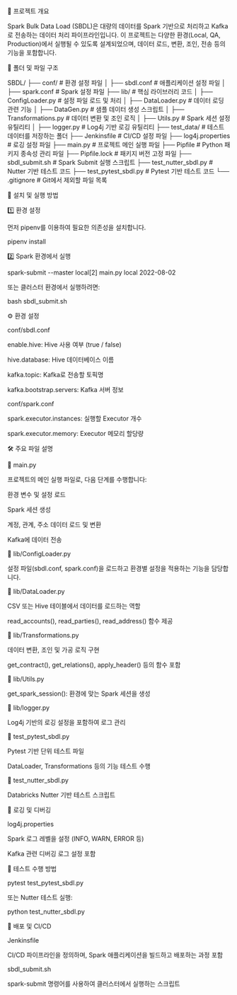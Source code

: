 📌 프로젝트 개요

Spark Bulk Data Load (SBDL)은 대량의 데이터를 Spark 기반으로 처리하고 Kafka로 전송하는 데이터 처리 파이프라인입니다. 이 프로젝트는 다양한 환경(Local, QA, Production)에서 실행될 수 있도록 설계되었으며, 데이터 로드, 변환, 조인, 전송 등의 기능을 포함합니다.

📂 폴더 및 파일 구조

SBDL/
├── conf/                  # 환경 설정 파일
│   ├── sbdl.conf          # 애플리케이션 설정 파일
│   ├── spark.conf         # Spark 설정 파일
├── lib/                   # 핵심 라이브러리 코드
│   ├── ConfigLoader.py    # 설정 파일 로드 및 처리
│   ├── DataLoader.py      # 데이터 로딩 관련 기능
│   ├── DataGen.py         # 샘플 데이터 생성 스크립트
│   ├── Transformations.py # 데이터 변환 및 조인 로직
│   ├── Utils.py           # Spark 세션 설정 유틸리티
│   ├── logger.py          # Log4j 기반 로깅 유틸리티
├── test_data/             # 테스트 데이터를 저장하는 폴더
├── Jenkinsfile            # CI/CD 설정 파일
├── log4j.properties       # 로깅 설정 파일
├── main.py                # 프로젝트 메인 실행 파일
├── Pipfile                # Python 패키지 종속성 관리 파일
├── Pipfile.lock           # 패키지 버전 고정 파일
├── sbdl_submit.sh         # Spark Submit 실행 스크립트
├── test_nutter_sbdl.py    # Nutter 기반 테스트 코드
├── test_pytest_sbdl.py    # Pytest 기반 테스트 코드
└── .gitignore             # Git에서 제외할 파일 목록

🚀 설치 및 실행 방법

1️⃣ 환경 설정

먼저 pipenv를 이용하여 필요한 의존성을 설치합니다.

pipenv install

2️⃣ Spark 환경에서 실행

spark-submit --master local[2] main.py local 2022-08-02

또는 클러스터 환경에서 실행하려면:

bash sbdl_submit.sh

⚙️ 환경 설정

conf/sbdl.conf

enable.hive: Hive 사용 여부 (true / false)

hive.database: Hive 데이터베이스 이름

kafka.topic: Kafka로 전송할 토픽명

kafka.bootstrap.servers: Kafka 서버 정보

conf/spark.conf

spark.executor.instances: 실행할 Executor 개수

spark.executor.memory: Executor 메모리 할당량

🛠 주요 파일 설명

🔹 main.py

프로젝트의 메인 실행 파일로, 다음 단계를 수행합니다:

환경 변수 및 설정 로드

Spark 세션 생성

계정, 관계, 주소 데이터 로드 및 변환

Kafka에 데이터 전송

🔹 lib/ConfigLoader.py

설정 파일(sbdl.conf, spark.conf)을 로드하고 환경별 설정을 적용하는 기능을 담당합니다.

🔹 lib/DataLoader.py

CSV 또는 Hive 테이블에서 데이터를 로드하는 역할

read_accounts(), read_parties(), read_address() 함수 제공

🔹 lib/Transformations.py

데이터 변환, 조인 및 가공 로직 구현

get_contract(), get_relations(), apply_header() 등의 함수 포함

🔹 lib/Utils.py

get_spark_session(): 환경에 맞는 Spark 세션을 생성

🔹 lib/logger.py

Log4j 기반의 로깅 설정을 포함하여 로그 관리

🔹 test_pytest_sbdl.py

Pytest 기반 단위 테스트 파일

DataLoader, Transformations 등의 기능 테스트 수행

🔹 test_nutter_sbdl.py

Databricks Nutter 기반 테스트 스크립트

📜 로깅 및 디버깅

log4j.properties

Spark 로그 레벨을 설정 (INFO, WARN, ERROR 등)

Kafka 관련 디버깅 로그 설정 포함

🧪 테스트 수행 방법

pytest test_pytest_sbdl.py

또는 Nutter 테스트 실행:

python test_nutter_sbdl.py

🚀 배포 및 CI/CD

Jenkinsfile

CI/CD 파이프라인을 정의하며, Spark 애플리케이션을 빌드하고 배포하는 과정 포함

sbdl_submit.sh

spark-submit 명령어를 사용하여 클러스터에서 실행하는 스크립트

